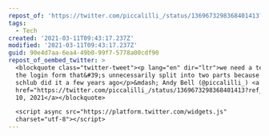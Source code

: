 ```yaml
---
repost_of: 'https://twitter.com/piccalilli_/status/1369673298368401413?s=12'
tags:
  - Tech
created: '2021-03-11T09:43:17.237Z'
modified: '2021-03-11T09:43:17.237Z'
guid: 90e4d7aa-6ea4-49b0-99f7-5778a00cdf90
repost_of_oembed_twitter: >
  <blockquote class="twitter-tweet"><p lang="en" dir="ltr">we need a term for
  the login form that&#39;s unnecessarily split into two parts because some UX
  schlub did it a few years ago</p>&mdash; Andy Bell (@piccalilli_) <a
  href="https://twitter.com/piccalilli_/status/1369673298368401413?ref_src=twsrc%5Etfw">March
  10, 2021</a></blockquote>

  <script async src="https://platform.twitter.com/widgets.js"
  charset="utf-8"></script>
---
```

 
